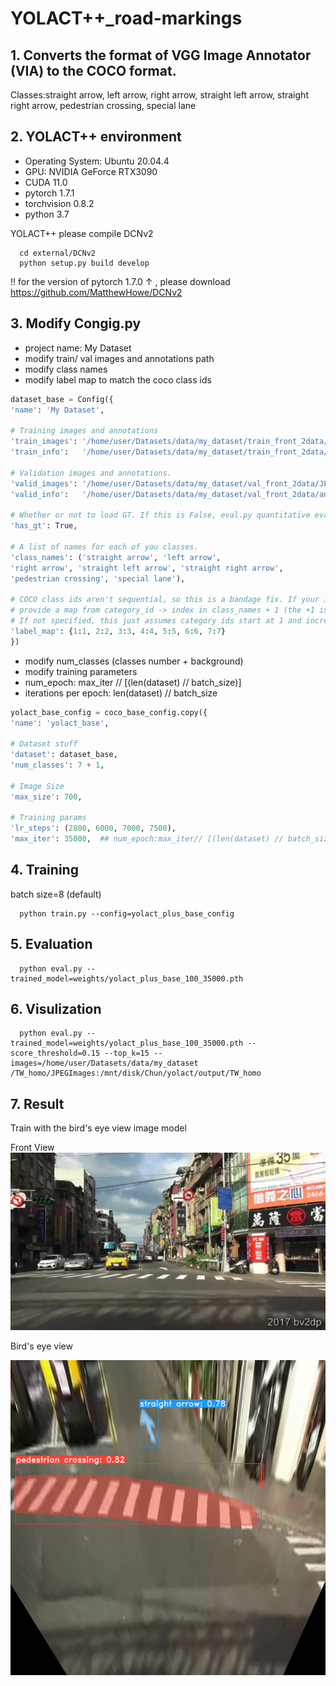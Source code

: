 # YOLACT++_road-markings
  ## 1. Converts the format of VGG Image Annotator (VIA) to the COCO format.
  Classes:straight arrow, left arrow, right arrow, straight left arrow, straight right arrow,  pedestrian crossing, special lane
  ## 2. YOLACT++ environment
  * Operating System: Ubuntu 20.04.4
  * GPU: NVIDIA GeForce RTX3090
  * CUDA 11.0
  * pytorch 1.7.1
  * torchvision 0.8.2
  * python 3.7
  
  YOLACT++ please compile DCNv2
  
      cd external/DCNv2
      python setup.py build develop
      
  !! for the version of pytorch 1.7.0 ↑ , please download https://github.com/MatthewHowe/DCNv2
  ## 3. Modify Congig.py
  * project name: My Dataset
  * modify train/ val images and annotations path
  * modify class names
  * modify label map to match the coco class ids

  ```python
  dataset_base = Config({
  'name': 'My Dataset',

  # Training images and annotations
  'train_images': '/home/user/Datasets/data/my_dataset/train_front_2data/JPEGImages',
  'train_info':   '/home/user/Datasets/data/my_dataset/train_front_2data/annotations.json',

  # Validation images and annotations.
  'valid_images': '/home/user/Datasets/data/my_dataset/val_front_2data/JPEGImages',
  'valid_info':   '/home/user/Datasets/data/my_dataset/val_front_2data/annotations.json',

  # Whether or not to load GT. If this is False, eval.py quantitative evaluation won't work.
  'has_gt': True,

  # A list of names for each of you classes.
  'class_names': ('straight arrow', 'left arrow', 
  'right arrow', 'straight left arrow', 'straight right arrow', 
  'pedestrian crossing', 'special lane'),

  # COCO class ids aren't sequential, so this is a bandage fix. If your ids aren't sequential,
  # provide a map from category_id -> index in class_names + 1 (the +1 is there because it's 1-indexed).
  # If not specified, this just assumes category ids start at 1 and increase sequentially.
  'label_map': {1:1, 2:2, 3:3, 4:4, 5:5, 6:6, 7:7}
  })
  ```

  * modify num_classes (classes number + background)
  * modify training parameters
  * num_epoch: max_iter // [(len(dataset) // batch_size)]
  * iterations per epoch: len(dataset) // batch_size
  ```python 
  yolact_base_config = coco_base_config.copy({
  'name': 'yolact_base',

  # Dataset stuff
  'dataset': dataset_base,
  'num_classes': 7 + 1,

  # Image Size
  'max_size': 700, 
    
  # Training params
  'lr_steps': (2800, 6000, 7000, 7500),
  'max_iter': 35000,  ## num_epoch:max_iter// [(len(dataset) // batch_size)]  []:iterations
  ```
  
  ## 4. Training
  batch size=8 (default)
  
      python train.py --config=yolact_plus_base_config
      
  ## 5. Evaluation
      python eval.py --trained_model=weights/yolact_plus_base_100_35000.pth
      
  ## 6. Visulization
      python eval.py --trained_model=weights/yolact_plus_base_100_35000.pth --score_threshold=0.15 --top_k=15 --images=/home/user/Datasets/data/my_dataset       /TW_homo/JPEGImages:/mnt/disk/Chun/yolact/output/TW_homo
      
  ## 7. Result
  Train with the bird's eye view image model 
  
  Front View
  ![image](https://github.com/yichun-hub/YOLACT_road-markings/blob/main/result/TW_125.png)
  
  Bird's eye view
  
  ![image](https://github.com/yichun-hub/YOLACT_road-markings/blob/main/result/homo_TW_125.png)
